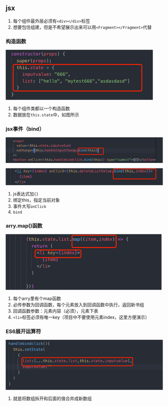 ## jsx
  1. 每个组件最外层必须有```<div></div>```标签
  2. 想要包住组建，但是不希望展示出来可以用```<Fragment></Fragment>```代替

### 构造函数
![title](https://raw.githubusercontent.com/zhouyubiu/gitnotes_images/master/gitnote/2020/06/21/1592676822174-1592676822176.png)
1. 每个组件类都以一个构造函数
2. 数据放在```this.state```中，如图所示



### jsx事件（bind）
![title](https://raw.githubusercontent.com/zhouyubiu/gitnotes_images/master/gitnote/2020/06/21/1592676081395-1592676081418.png)

![title](https://raw.githubusercontent.com/zhouyubiu/gitnotes_images/master/gitnote/2020/06/21/1592678900889-1592678900893.png)
1. js表达式加```{}```
2. 绑定this，指定当前对象
3. 事件大写```onClick```
4. ```bind```

### arry.map()函数
![title](https://raw.githubusercontent.com/zhouyubiu/gitnotes_images/master/gitnote/2020/06/21/1592676460030-1592676460060.png)

1. 每个arry里有个map函数
2. 必传参数为回调函数，每个元素放入到回调函数中执行，返回新书组
3. 回调函数参数：元素内容（必须），元素下表
4. ```<li>```标签必须有唯一key（项目中不要使用元素index，这里方便演示）


### ES6展开运算符

![title](https://raw.githubusercontent.com/zhouyubiu/gitnotes_images/master/gitnote/2020/06/21/1592677114941-1592677114943.png)
1. 就是将数组拆开和后面的值合并成新数组




